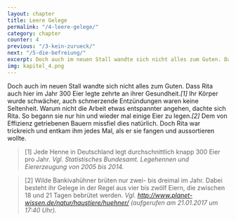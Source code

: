 ```yaml
---
layout: chapter
title: Leere Gelege
permalink: "/4-leere-gelege/"
category: chapter
counter: 4
previous: "/3-kein-zurueck/"
next: "/5-die-befreiung/"
excerpt: Doch auch im neuen Stall wandte sich nicht alles zum Guten. Dass Rita auch hier im Jahr 300 Eier legte zehrte an ihrer Gesundheit ...
img: kapitel_4.png
---
```


Doch auch im neuen Stall wandte sich nicht alles zum Guten. Dass Rita auch hier im Jahr 300 Eier legte zehrte an ihrer Gesundheit._[1]_ Ihr Körper wurde schwächer, auch schmerzende Entzündungen waren keine Seltenheit. Warum nicht die Arbeit etwas entspannter angehen, dachte sich Rita. So begann sie nur hin und wieder mal einige Eier zu legen._[2]_ Dem von Effizienz getriebenen Bauern missfiel dies natürlich. Doch Rita war trickreich und entkam ihm jedes Mal, als er sie fangen und aussortieren wollte.

> [1] Jede Henne in Deutschland legt durchschnittlich knapp 300 Eier pro
Jahr.
_Vgl. Statistisches Bundesamt. Legehennen und Eiererzeugung von 2005 bis 2014._

> [2] Wilde Bankivahühner brüten nur zwei- bis dreimal im Jahr. Dabei besteht ihr Gelege in der Regel aus vier bis zwölf Eiern, die zwischen 18 und 21 Tagen bebrütet werden.
_Vgl. http://www.planet-wissen.de/natur/haustiere/huehner/ (aufgerufen am 21.01.2017 um 17:40 Uhr)._
